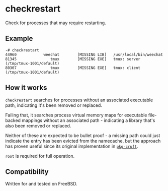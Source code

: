 # checkrestart

Check for processes that may require restarting.

## Example

```shell
-# checkrestart
44960            weechat        [MISSING LIB]   /usr/local/bin/weechat
81345               tmux        [MISSING EXE]   tmux: server (/tmp/tmux-1001/default)
80307               tmux        [MISSING EXE]   tmux: client (/tmp/tmux-1001/default)
```

## How it works

`checkrestart` searches for processes without an associated executable path, indicating
it's been removed or replaced.

Failing that, it searches process virtual memory maps for executable file-backed mappings
without an associated path - indicating a library that's also been removed or replaced.

Neither of these are expected to be bullet proof - a missing path could just indicate
the entry has been evicted from the namecache, but the approach has proven useful since
its original implementation in [`pkg-cruft`](https://github.com/Freaky/pkg-cruft).

`root` is required for full operation.

## Compatibility

Written for and tested on FreeBSD.
